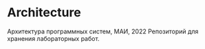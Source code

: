 # Architecture
Архитектура программных систем, МАИ, 2022
Репозиторий для хранения лабораторных работ.
